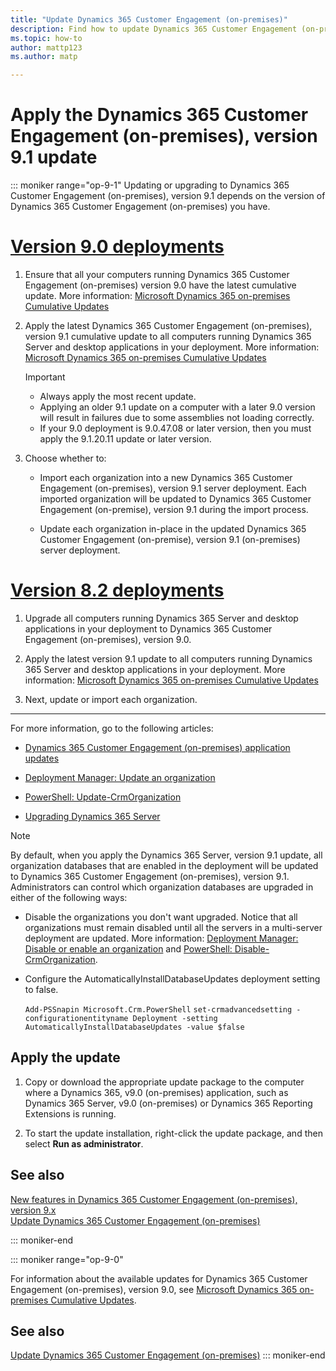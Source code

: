 ```yaml
---
title: "Update Dynamics 365 Customer Engagement (on-premises)"
description: Find how to update Dynamics 365 Customer Engagement (on-premises)
ms.topic: how-to
author: mattp123
ms.author: matp

---
```

# Apply the Dynamics 365 Customer Engagement (on-premises), version 9.1 update

::: moniker range="op-9-1"
Updating or upgrading to Dynamics 365 Customer Engagement (on-premises), version 9.1 depends on the version of Dynamics 365 Customer Engagement (on-premises) you have.

# [Version 9.0 deployments](#tab/v90)

1. Ensure that all your computers running Dynamics 365 Customer Engagement (on-premises) version 9.0 have the latest cumulative update. More information: [Microsoft Dynamics 365 on-premises Cumulative Updates](https://support.microsoft.com/en-us/topic/microsoft-dynamics-365-on-premises-cumulative-updates-ed51f905-cf4e-3641-dc7c-afe2b868eeb9)

1. Apply the latest Dynamics 365 Customer Engagement (on-premises), version 9.1 cumulative update to all computers running Dynamics 365 Server and desktop applications in your deployment. More information: [Microsoft Dynamics 365 on-premises Cumulative Updates](https://support.microsoft.com/en-us/topic/microsoft-dynamics-365-on-premises-cumulative-updates-ed51f905-cf4e-3641-dc7c-afe2b868eeb9)

    > [!IMPORTANT]
    >
    > - Always apply the most recent update.
    > - Applying an older 9.1 update on a computer with a later 9.0 version will result in failures due to some assemblies not loading correctly.
    > - If your 9.0 deployment is 9.0.47.08 or later version, then you must apply the 9.1.20.11 update or later version.

3. Choose whether to:

    -   Import each organization into a new Dynamics 365 Customer Engagement (on-premises), version 9.1 server deployment. Each imported organization will be updated to Dynamics 365 Customer Engagement (on-premise), version 9.1 during the import process.

    -   Update each organization in-place in the updated Dynamics 365 Customer Engagement (on-premise), version 9.1 (on-premises) server deployment.

# [Version 8.2 deployments](#tab/v82)

1.  Upgrade all computers running Dynamics 365 Server and desktop applications in your deployment to Dynamics 365 Customer Engagement (on-premises), version 9.0.

2.  Apply the latest version 9.1 update to all computers running Dynamics 365 Server and desktop applications in your deployment. More information: [Microsoft Dynamics 365 on-premises Cumulative Updates](https://support.microsoft.com/en-us/topic/microsoft-dynamics-365-on-premises-cumulative-updates-ed51f905-cf4e-3641-dc7c-afe2b868eeb9)

3.  Next, update or import each organization.

---

For more information, go to the following articles:

-   [Dynamics 365 Customer Engagement (on-premises) application updates](update-microsoft-dynamics-crm.md#microsoft-dynamics-365-customer-engagement-on-premises-application-updates)

-   [Deployment Manager: Update an organization](update-an-organization.md)

-   [PowerShell: Update-CrmOrganization](/powershell/module/microsoft.crm.powershell/update-crmorganization?view=dynamics365ce-ps&preserve-view=true)

-   [Upgrading Dynamics 365 Server](upgrading-microsoft-dynamics-365-server.md)

> [!NOTE]
> By default, when you apply the Dynamics 365 Server, version 9.1 update, all organization databases that are enabled in the deployment will be updated to Dynamics 365 Customer Engagement (on-premises), version 9.1. Administrators can control which organization databases are upgraded in either of the following ways:
> 
> -   Disable the organizations you don't want upgraded. Notice that all organizations must remain disabled until all the servers in a multi-server deployment are updated. More information: [Deployment Manager: Disable or enable an organization](disable-or-enable-an-organization.md) and [PowerShell: Disable-CrmOrganization](/powershell/module/microsoft.crm.powershell/disable-crmorganization?view=dynamics365ce-ps&preserve-view=true).
> 
> - Configure the AutomaticallyInstallDatabaseUpdates deployment setting to false.
> 
>     `Add-PSSnapin Microsoft.Crm.PowerShell`
>     `set-crmadvancedsetting -configurationentityname Deployment -setting AutomaticallyInstallDatabaseUpdates -value $false`

## Apply the update

1.  Copy or download the appropriate update package to the computer where a Dynamics 365, v9.0 (on-premises) application, such as Dynamics 365 Server, v9.0 (on-premises) or Dynamics 365 Reporting Extensions is running.

2.  To start the update installation, right-click the update package, and then select **Run as administrator**.

## See also
[New features in Dynamics 365 Customer Engagement (on-premises), version 9.x](../whats-new.md) <br />
[Update Dynamics 365 Customer Engagement (on-premises)](update-microsoft-dynamics-crm.md)

::: moniker-end

::: moniker range="op-9-0"

For information about the available updates for Dynamics 365 Customer Engagement (on-premises), version 9.0, see [Microsoft Dynamics 365 on-premises Cumulative Updates](https://support.microsoft.com/topic/microsoft-dynamics-365-on-premises-cumulative-updates-ed51f905-cf4e-3641-dc7c-afe2b868eeb9).

## See also
[Update Dynamics 365 Customer Engagement (on-premises)](update-microsoft-dynamics-crm.md)
::: moniker-end
